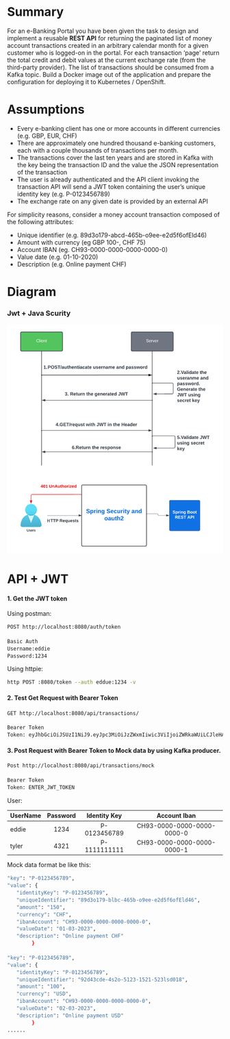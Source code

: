 # Summary

For an e-Banking Portal you have been given the task to design and implement a reusable **REST API** for returning the paginated list of money account transactions created in an arbitrary calendar month for a given customer who is logged-on in the portal. For each transaction ‘page’ return the total credit and debit values at the current exchange rate (from the third-party provider). The list of transactions should be consumed from a Kafka topic. Build a Docker image out of the application and prepare the configuration for deploying it to Kubernetes / OpenShift.

#  Assumptions

-   Every e-banking client has one or more accounts in different currencies (e.g. GBP, EUR, CHF)
-   There are approximately one hundred thousand e-banking customers, each with a couple thousands of transactions per month.
-   The transactions cover the last ten years and are stored in Kafka with the key being the transaction ID and the value the JSON representation of the transaction
-   The user is already authenticated and the API client invoking the transaction API will send a JWT token containing the user’s unique identity key (e.g. P-0123456789)
-   The exchange rate on any given date is provided by an external API

For simplicity reasons, consider a money account transaction composed of the following attributes:
-   Unique identifier (e.g. 89d3o179-abcd-465b-o9ee-e2d5f6ofEld46)
-   Amount with currency (eg GBP 100-, CHF 75)
-   Account IBAN (eg. CH93-0000-0000-0000-0000-0)
-   Value date (e.g. 01-10-2020)
-   Description (e.g. Online payment CHF)

# Diagram
### Jwt + Java Scurity
![Jwt Security Diagram](./png/jwtSecurity.png)


# API + JWT
#### 1. Get the JWT token
Using postman:
```bash
POST http://localhost:8080/auth/token

Basic Auth
Username:eddie
Password:1234
```

Using httpie:
```bash
http POST :8080/token --auth eddue:1234 -v
```
#### 2. Test Get Request with Bearer Token

```bash
GET http://localhost:8080/api/transactions/

Bearer Token
Token: eyJhbGciOiJSUzI1NiJ9.eyJpc3MiOiJzZWxmIiwic3ViIjoiZWRkaWUiLCJleHAiOjE2ODA2Mzc0OTAsImlhdCI6MTY4MDYzMzg5MCwic2NvcGUiOiJyZWFkIn0.f1SgPrAZg3xiqRNXAOCnh2FkOQbPz93AYEtgtmNh-eBM3O2UBIzkan8AWWV2wQv2-DUXGfFad2Ud9WQorVGBskUvANptCdwP3ZXC6YHiQD6piQvEed4iqI9WkiQvDBzmgJNMFqp6VDZ7wgX9sXvGZ-vzVfIN7ySKpWQOWIFHPnQSxu_n2AY7OrM-ds1lg1i4ZRSEOoI1XhClS4TEyGmJuDdz99UJRUuc0SA_yhzDyuzPz5zXeRnxqcSQpzHZ86Mo0EPupgtTta5a4noE3bqx4yhZmUVBeQ75cUY5ZeAxj2sk7zBr4sCfWQ1FnWLZ_oM-oZLj0ThQgvJvONWjMVePQg
```
#### 3. Post Request with Bearer Token to Mock data by using Kafka producer.

```bash
Post http://localhost:8080/api/transactions/mock

Bearer Token
Token: ENTER_JWT_TOKEN
```

User:

| UserName      | Password      | Identity Key| Account Iban |
| ------------- |:-------------:| :--------:  | :--------:   |
| eddie         | 1234          | P-0123456789| CH93-0000-0000-0000-0000-0 |
| tyler         | 4321          | P-1111111111| CH93-0000-0000-0000-0000-1 |

Mock data format be like this:

```bash
"key": "P-0123456789",
"value": {
   "identityKey": "P-0123456789",
   "uniqueIdentifier": "89d3o179-blbc-465b-o9ee-e2d5f6ofEld46",
   "amount": "150",
   "currency": "CHF",
   "ibanAccount": "CH93-0000-0000-0000-0000-0",
   "valueDate": "01-03-2023",
   "description": "Online payment CHF"
        }

"key": "P-0123456789",
"value": {
   "identityKey": "P-0123456789",
   "uniqueIdentifier": "92d43cde-4s2o-5123-1521-523lsd018",
   "amount": "100",
   "currency": "USD",
   "ibanAccount": "CH93-0000-0000-0000-0000-0",
   "valueDate": "02-03-2023",
   "description": "Online payment USD"
        }
......

```
